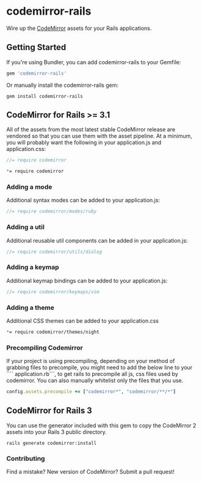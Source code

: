 # codemirror-rails

Wire up the [CodeMirror](http://codemirror.net/) assets for your Rails
applications.

## Getting Started

If you're using Bundler, you can add codemirror-rails to your Gemfile:

```ruby
gem 'codemirror-rails'
```

Or manually install the codemirror-rails gem:

```shell
gem install codemirror-rails
```

## CodeMirror for Rails >= 3.1

All of the assets from the most latest stable CodeMirror release are vendored
so that you can use them with the asset pipeline.  At a minimum, you will
probably want the following in your application.js and application.css:

```js
//= require codemirror
```

```css
*= require codemirror
```

### Adding a mode

Additional syntax modes can be added to your application.js:

```js
//= require codemirror/modes/ruby
```

### Adding a util

Additional reusable util components can be added in your application.js:

```js
//= require codemirror/utils/dialog
```

### Adding a keymap

Additional keymap bindings can be added to your application.js:

```js
//= require codemirror/keymaps/vim
```

### Adding a theme

Additional CSS themes can be added to your application.css

```css
*= require codemirror/themes/night
```

### Precompiling Codemirror

If your project is using precompiling, depending on your method of grabbing files to precompile, you might need to add the below line to your ```` application.rb```, to get rails to precompile all js, css files used by codemirror. You can also manually whitelist only the files that you use.

```rb
config.assets.precompile += ["codemirror*", "codemirror/**/*"]
```


## CodeMirror for Rails 3

You can use the generator included with this gem to copy the CodeMirror 2
assets into your Rails 3 public directory.

```shell
rails generate codemirror:install
```
### Contributing

Find a mistake? New version of CodeMirror? Submit a pull request!
